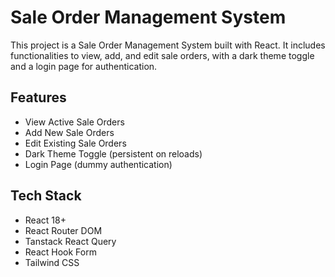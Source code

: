 # Sale Order Management System

This project is a Sale Order Management System built with React. It includes functionalities to view, add, and edit sale orders, with a dark theme toggle and a login page for authentication.

## Features

- View Active Sale Orders
- Add New Sale Orders
- Edit Existing Sale Orders
- Dark Theme Toggle (persistent on reloads)
- Login Page (dummy authentication)

## Tech Stack

- React 18+
- React Router DOM
- Tanstack React Query
- React Hook Form
- Tailwind CSS


